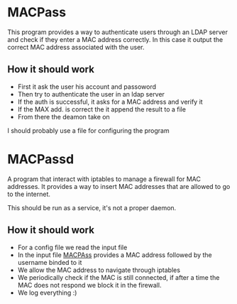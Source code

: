 # MACPass

This program provides a way to authenticate users through an LDAP server and
check if they enter a MAC address correctly. In this case it output the 
correct MAC address associated with the user.

## How it should work

- First it ask the user his account and passoword
- Then try to authenticate the user in an ldap server
- If the auth is successful, it asks for a MAC address and verify it
- If the MAX add. is correct the it append the result to a file
- From there the deamon take on

I should probably use a file for configuring the program

# MACPassd

A program that interact with iptables to manage a firewall for MAC addresses.
It provides a way to insert MAC addresses that are allowed to go to the internet.

This should be run as a service, it's not a proper daemon.

## How it should work

- For a config file we read the input file
- In the input file [MACPAss](github.com/musianisamuele/macpass) provides a MAC
address followed by the username binded to it
- We allow the MAC address to navigate through iptables
- We periodically check if the MAC is still connected, if after a time the MAC
does not respond we block it in the firewall.
- We log everything :)

